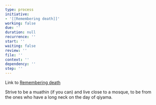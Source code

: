 ```yaml
---
type: process
initiative:
- '[[Remembering death]]'
working: false
due: ''
duration: null
recurrence: ''
start: ''
waiting: false
review: ''
file: ''
context: ''
dependency: ''
step: ''
---
```


Link to [Remembering death](docs/sidebar1/Initiatives/good%20traits/Remembering%20death.md)

Strive to be a muathin (if you can) and live close to a mosque, to be from the ones who have a long neck on the day of qiyama.
